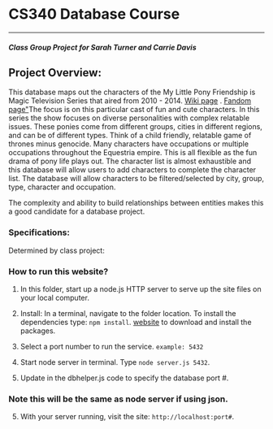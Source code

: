 # CS340 Database Course
---
#### _Class Group Project for Sarah Turner and Carrie Davis_

## Project Overview: 

This database maps out the characters of the My Little Pony Friendship is Magic Television Series that aired from 2010 - 2014. [Wiki page](https://en.wikipedia.org/wiki/List_of_My_Little_Pony:_Friendship_Is_Magic_characters) .
[Fandom page"](https://mlp.fandom.com/wiki/My_Little_Pony_Friendship_is_Magic_Wiki )The focus is on this particular cast of fun and cute characters. In this series the show focuses on diverse personalities with complex relatable issues. These ponies come from different groups, cities in different regions, and can be of different types. Think of a child friendly, relatable game of thrones minus genocide. Many characters have occupations or multiple occupations throughout the Equestria empire. This is all flexible
as the fun drama of pony life plays out. The character list is almost exhaustible and this database will allow users to add characters to complete the character list. The database will allow characters to be filtered/selected by city, group, type, character and occupation.

The complexity and ability to build relationships between entities makes this a good candidate for a
database project.

### Specifications:
Determined by class project:



### How to run this website?

1. In this folder, start up a node.js HTTP server to serve up the site files on your local computer. 

2. Install: In a terminal, navigate to the folder location. To install the dependencies type: `npm install`.  [website](https://www.npmjs.com/) to download and install the packages.
3. Select a port number to run the service.  ```example: 5432```   
4. Start node server in terminal. Type `node server.js 5432`.
5. Update in the dbhelper.js code to specify the database port #. 
### Note this will be the same as node server if using json.
5. With your server running, visit the site: `http://localhost:port#`.





